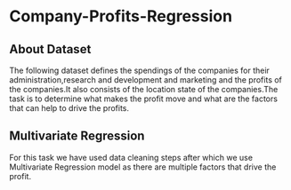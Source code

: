 # Company-Profits-Regression
 ## About Dataset
 The following dataset defines the spendings of the companies for their administration,research and development and marketing and the profits of the companies.It also consists of the location state of the companies.The task is to determine what makes the profit move and what are the factors that can help to drive the profits.
 
 ## Multivariate Regression
 For this task we have used data cleaning steps after which we use Multivariate Regression model as there are multiple factors that drive the profit.
